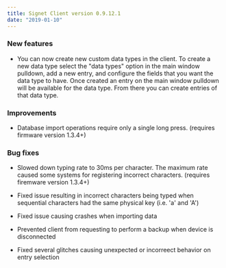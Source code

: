 ```yaml
---
title: Signet Client version 0.9.12.1
date: "2019-01-10"
---
```


### New features

- You can now create new custom data types in the client. To create a new data type select the "data types" option in the main window pulldown, add a new entry, and configure the fields that you want the data type to have. Once created an entry on the main window pulldown will be available for the data type. From there you can create entries of that data type. 

### Improvements

- Database import operations require only a single long press. (requires firmware version 1.3.4+)

### Bug fixes

- Slowed down typing rate to 30ms per character. The maximum rate caused some systems for registering incorrect characters. (requires firemware version 1.3.4+)

- Fixed issue resulting in incorrect characters being typed when sequential characters had the same physical key (i.e. 'a' and 'A')

- Fixed issue causing crashes when importing data

- Prevented client from requesting to perform a backup when device is disconnected

- Fixed several glitches causing unexpected or incorreect behavior on entry selection
